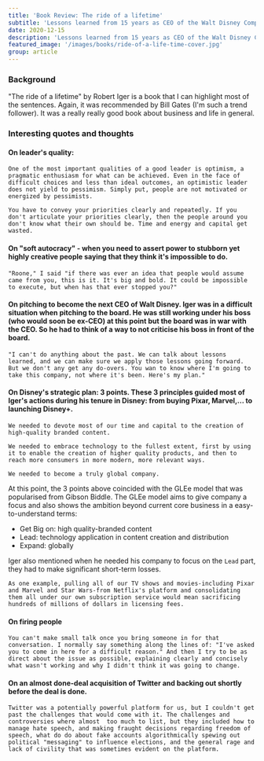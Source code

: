 ```yaml
---
title: 'Book Review: The ride of a lifetime'
subtitle: 'Lessons learned from 15 years as CEO of the Walt Disney Company'
date: 2020-12-15
description: 'Lessons learned from 15 years as CEO of the Walt Disney Company'
featured_image: '/images/books/ride-of-a-life-time-cover.jpg'
group: article
---
```


###  Background
"The ride of a lifetime" by Robert Iger is a book that I can highlight most of the sentences. Again, it was recommended by Bill Gates (I'm such a trend follower). It was a really really good book about business and life in general.

### Interesting quotes and thoughts

#### On leader's quality:

`One of the most important qualities of a good leader is optimism, a pragmatic enthusiasm for what can be achieved. Even in the face of difficult choices and less than ideal outcomes, an optimistic leader does not yield to pessimism. Simply put, people are not motivated or energized by pessimists.`

`You have to convey your priorities clearly and repeatedly. If you don't articulate your priorities clearly, then the people around you don't know what their own should be. Time and energy and capital get wasted.`

#### On "soft autocracy" - when you need to assert power to stubborn yet highly creative people saying that they think it's impossible to  do.

`"Roone," I said "if there was ever an idea that people would assume came from you, this is it. It's big and bold. It could be impossible to execute, but when has that ever stopped you?"`

#### On pitching to become the next CEO of Walt Disney. Iger was in a difficult situation when pitching to the board. He was still working under his boss (who would soon be ex-CEO) at this point but the board was in war with the CEO. So he had to think of a way to not criticise his boss in front  of the board.

`"I can't do anything about the past. We can talk about lessons learned, and we can make sure we apply those lessons going forward. But we don't any get any do-overs. You wan to know where I'm going to take this company, not where it's been. Here's my plan."`

#### On Disney's strategic plan: 3 points. These 3 principles guided most of Iger's actions during his tenure in Disney: from buying Pixar, Marvel,... to launching Disney+.

`We needed to devote most of our time and capital to the creation of high-quality branded content.`

`We needed to embrace technology to the fullest extent, first by using it to enable the creation of higher quality products, and then to  reach more consumers in more modern, more relevant ways.`

`We needed to become a truly global company.`

At this point, the 3 points above coincided with the GLEe model that was popularised from Gibson Biddle. The GLEe model aims to give company a focus and also shows the ambition beyond current core business in a easy-to-understand terms:
- Get Big on: high quality-branded content
- Lead: technology application in content creation and distribution
- Expand: globally

Iger also mentioned when he needed his company to focus on the `Lead` part, they had to make significant short-term losses.

`As one example, pulling all of our TV shows and movies-including Pixar and Marvel and Star Wars-from Netflix's platform and consolidating them all under our own subscription service would mean sacrificing hundreds of millions of dollars in licensing fees.`

#### On firing people

`You can't make small talk once you bring someone in for that conversation. I normally say something along the lines of: "I've asked you to come in here for a difficult reason." And then I try to be as direct about the issue as possible, explaining clearly and concisely what wasn't working and why I didn't think it was going to change.`

#### On an almost done-deal acquisition of Twitter and backing out shortly before the deal is done.

`Twitter was a potentially powerful platform for us, but I couldn't get past the challenges that would come with it. The challenges and controversies where almost  too much to list, but they included how to manage hate speech, and making fraught decisions regarding freedom of speech, what do do about fake accounts algorithmically spewing out political "messaging" to influence elections, and the general rage and lack of civility that was sometimes evident on the platform.`
